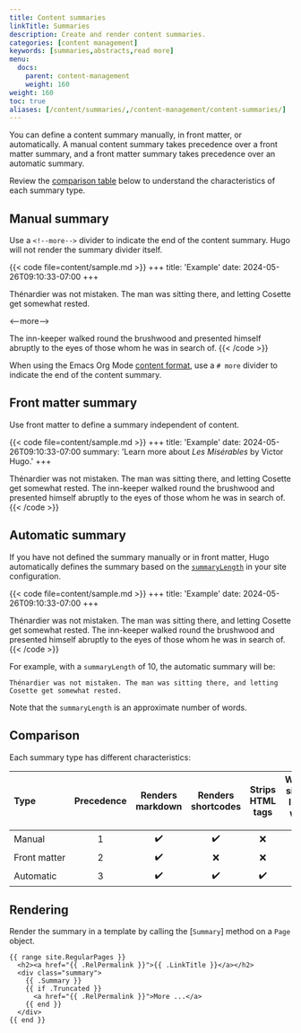 ```yaml
---
title: Content summaries
linkTitle: Summaries
description: Create and render content summaries.
categories: [content management]
keywords: [summaries,abstracts,read more]
menu:
  docs:
    parent: content-management
    weight: 160
weight: 160
toc: true
aliases: [/content/summaries/,/content-management/content-summaries/]
---
```


<!-- Do not remove the manual summary divider below. -->
<!-- If you do, you will break its first literal usage on this page. -->
<!--more-->

You can define a content summary manually, in front matter, or automatically. A manual content summary takes precedence over a front matter summary, and a front matter summary takes precedence over an automatic summary.

Review the [comparison table](#comparison) below to understand the characteristics of each summary type.

## Manual summary

Use a `<!--more-->` divider to indicate the end of the content summary. Hugo will not render the summary divider itself.

{{< code file=content/sample.md >}}
+++
title: 'Example'
date: 2024-05-26T09:10:33-07:00
+++

Thénardier was not mistaken. The man was sitting there, and letting
Cosette get somewhat rested.

<--more-->

The inn-keeper walked round the brushwood and presented himself
abruptly to the eyes of those whom he was in search of.
{{< /code >}}

When using the Emacs Org Mode [content format], use a `# more` divider to indicate the end of the content summary.

[content format]: /content-management/formats/

## Front matter summary

Use front matter to define a summary independent of content.

{{< code file=content/sample.md >}}
+++
title: 'Example'
date: 2024-05-26T09:10:33-07:00
summary: 'Learn more about _Les Misérables_ by Victor Hugo.'
+++

Thénardier was not mistaken. The man was sitting there, and letting
Cosette get somewhat rested. The inn-keeper walked round the
brushwood and presented himself abruptly to the eyes of those whom
he was in search of.
{{< /code >}}

## Automatic summary

If you have not defined the summary manually or in front matter, Hugo automatically defines the summary based on the [`summaryLength`] in your site configuration.

[`summaryLength`]: /getting-started/configuration/#summarylength

{{< code file=content/sample.md >}}
+++
title: 'Example'
date: 2024-05-26T09:10:33-07:00
+++

Thénardier was not mistaken. The man was sitting there, and letting
Cosette get somewhat rested. The inn-keeper walked round the
brushwood and presented himself abruptly to the eyes of those whom
he was in search of.
{{< /code >}}

For example, with a `summaryLength` of 10, the automatic summary will be:

```text
Thénardier was not mistaken. The man was sitting there, and letting
Cosette get somewhat rested.
```

Note that the `summaryLength` is an approximate number of words.

## Comparison

Each summary type has different characteristics:

Type|Precedence|Renders markdown|Renders shortcodes|Strips HTML tags|Wraps single lines with `<p>`
:--|:-:|:-:|:-:|:-:|:-:
Manual|1|:heavy_check_mark:|:heavy_check_mark:|:x:|:heavy_check_mark:
Front&nbsp;matter|2|:heavy_check_mark:|:x:|:x:|:x:
Automatic|3|:heavy_check_mark:|:heavy_check_mark:|:heavy_check_mark:|:x:

## Rendering

Render the summary in a template by calling the [`Summary`] method on a `Page` object.

[`Summary]: /methods/page/summary

```go-html-template
{{ range site.RegularPages }}
  <h2><a href="{{ .RelPermalink }}">{{ .LinkTitle }}</a></h2>
  <div class="summary">
    {{ .Summary }}
    {{ if .Truncated }}
      <a href="{{ .RelPermalink }}">More ...</a>
    {{ end }}
  </div>
{{ end }}
```
